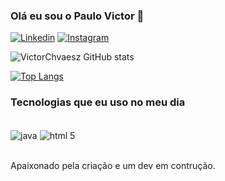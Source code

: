 ### Olá eu sou o Paulo Victor 🫡

[![Linkedin](https://img.shields.io/badge/LinkedIn-0077B5?style=for-the-badge&logo=linkedin&logoColor=white)](https://www.linkedin.com/in/paulo-victor-silva-andrade-chaves-40b2a324a/)
[![Instagram](https://img.shields.io/badge/Instagram-E4405F?style=for-the-badge&logo=instagram&logoColor=white)](https://instagram.com/paulo_victor.s.a)

![VictorChvaesz GitHub stats](https://github-readme-stats.vercel.app/api?username=VictorChavesz&show_icons=true&theme=radical)

[![Top Langs](https://github-readme-stats.vercel.app/api/top-langs/?username=VictorChavesz)](https://github.com/anuraghazra/github-readme-stats)

### Tecnologias que eu uso no meu dia

<div style = "display: inline_block">
<br/>
<img align = "center" alt = "java" src = "    https://img.shields.io/badge/Java-ED8B00?style=for-the-badge&logo=openjdk&logoColor=white">
<img align = "center" alt = "html 5" src = "https://img.shields.io/badge/HTML-239120?style=for-the-badge&logo=html5&logoColor=white">
</div><br/>

Apaixonado pela criação e um dev em contrução.
